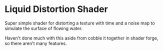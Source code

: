 # Liquid Distortion Shader
Super simple shader for distorting a texture with time and a noise map to simulate the surface of flowing water.

Haven't done much with this aside from cobble it together in shader forge, so there aren't many features.
